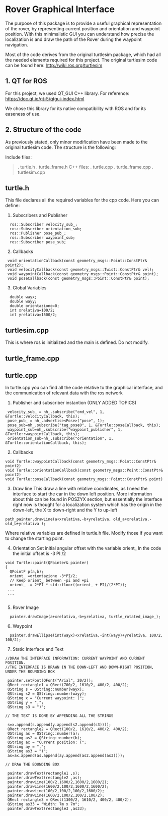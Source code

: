 # Rover Graphical Interface

The purpose of this package is to provide a useful graphical representation of the rover, by representing current position and orientation and waypoint position.
With this minimalistic GUI you can understand how precise the localization is and draw the path of the Rover during the waypoint navigation.

Most of the code derives from the original turtlesim package, which had all the needed elements required for this project.
The original turtlesim code can be found here: http://wiki.ros.org/turtlesim

## 1. QT for ROS

For this project, we used QT_GUI C++ library.
For reference: https://doc.qt.io/qt-5/qtgui-index.html

We chose this library for its native compatibility with ROS and for its easeness of use.


## 2. Structure of the code

As previously stated, only minor modification have been made to the original turtlesim code.
The structure is the following:

Include files:
>. turtle.h
>. turtle_frame.h
C++ files:
>. turtle.cpp
>. turtle_frame.cpp
>. turtlesim.cpp

## turtle.h

This file declares all the required variables for the cpp code. 
Here you can define:
1. Subscribers and Publisher
```
  ros::Subscriber velocity_sub_;
  ros::Subscriber orientation_sub;
  ros::Publisher pose_pub_;
  ros::Subscriber waypoint_sub;
  ros::Subscriber pose_sub;
 ```
2. Callbacks
 ```
  void orientationCallback(const geometry_msgs::Point::ConstPtr& point2);
  void velocityCallback(const geometry_msgs::Twist::ConstPtr& vel);
  void waypointCallback(const geometry_msgs::Point::ConstPtr& point);
  void poseCallback(const geometry_msgs::Point::ConstPtr& point);
 ```

3. Global Variables

```
  double wayx;
  double wayy;
  double orientazione=0;
  int xrelativa=100/2;
  int yrelativa=1500/2;
 ```
 
 
 ## turtlesim.cpp
 
 This is where ros is initialized and the main is defined. Do not modify.
 
 ## turtle_frame.cpp
 
 ## turtle.cpp
 
 In turtle.cpp you can find all the code relative to the graphical interface, and the communication 
 of relevant data with the ros network
 
 1. Publisher and subscriber instantion (ONLY ADDED TOPICS)
 ```
  velocity_sub_ = nh_.subscribe("cmd_vel", 1, &Turtle::velocityCallback, this);
  pose_pub_ = nh_.advertise<Pose>("pose", 1);
  pose_sub=nh_.subscribe("tag_pose0", 1, &Turtle::poseCallback, this);
  waypoint_sub=nh_.subscribe("waypoint_publisher", 1, &Turtle::waypointCallback, this);
  orientation_sub=nh_.subscribe("orientation", 1, &Turtle::orientationCallback, this);
```
2. Callbacks
```
void Turtle::waypointCallback(const geometry_msgs::Point::ConstPtr& point2)
void Turtle::orientationCallback(const geometry_msgs::Point::ConstPtr& point2)
void Turtle::poseCallback(const geometry_msgs::Point::ConstPtr& point)
```
3. Draw line
This draw a line with relative coordinates, as I need the interface to start the car in the down left position.
More information about this can be found in POSZYX section, but essentially the interface right now is thought for a localization system which has the origin in the down-left, the X to down-right and the Y to up-left

```
path_painter.drawLine(a+xrelativa,-b+yrelativa, old_a+xrelativa,-old_b+yrelativa );
```
Where relative variables are defined in turtle.h file. Modify those if you want to change the starting point.

4. Orientation
Set initial angular offset with the variable orient_
In the code the initial offset is -3 PI /2
```
void Turtle::paint(QPainter& painter)
{
  QPointF p(a,b);
  orient_ =orientazione -3*PI/2;
  // Keep orient_ between -pi and +pi
  orient_ -= 2*PI * std::floor((orient_ + PI)/(2*PI));
 ...
 ...
 
 ``` 
 5. Rover Image
 ```
   painter.drawImage(a+xrelativa,-b+yrelativa, turtle_rotated_image_);
```

6. Waypoint
```
  painter.drawEllipse(int(wayx)+xrelativa,-int(wayy)+yrelativa, 100/2, 100/2);
```
 
 
 
 7. Static Interface and Text
 ```
 //DRAW THE INTERFACE INFORMATION: CURRENT WAYPOINT AND CURRENT POSITION.
 //THE INTERFACE IS DRAWN IN THE DOWN-LEFT AND DOWN-RIGHT POSITION, UNDER THE BOUNDING BOX

  painter.setFont(QFont("Arial", 20/2));
  QRect rectangle1 = QRect(700/2, 1610/2, 400/2, 400/2);
  QString s = QString::number(wayx);
  QString s2 = QString::number(wayy);
  QString x = "Current waypoint: (";
  QString y = ",";
  QString s3 = ")";

// THE TEXT IS DONE BY APPENDING ALL THE STRINGS

  s=x.append(s.append(y.append(s2.append(s3))));
  QRect rectangle2 = QRect(100/2, 1610/2, 400/2, 400/2);
  QString as = QString::number(a);
  QString as2 = QString::number(b);
  QString ax = "Current position: (";
  QString ay = ",";
  QString as3 = ")";
  as=ax.append(as.append(ay.append(as2.append(as3))));
 
 // DRAW THE BOUNDING BOX

  painter.drawText(rectangle1 ,s);
  painter.drawText(rectangle2 ,as);
  painter.drawLine(100/2,1600/2,1600/2,1600/2);
  painter.drawLine(1600/2,100/2,1600/2,1600/2);
  painter.drawLine(100/2,100/2,100/2,1600/2);
  painter.drawLine(1600/2,100/2,100/2,100/2);
  QRect rectangle3 = QRect(1300/2, 1610/2, 400/2, 400/2);
  QString as33 = "Width: 7m x 7m";
  painter.drawText(rectangle3 ,as33);
 
```


 
 
 
